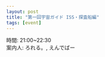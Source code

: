 ```yaml
---
layout: post
title: "第一回宇宙ガイド ISS・探査船編"
tags: [event]
---
```


時間: 21:00~22:30  
案内人: ろれる。, えんでばー  
